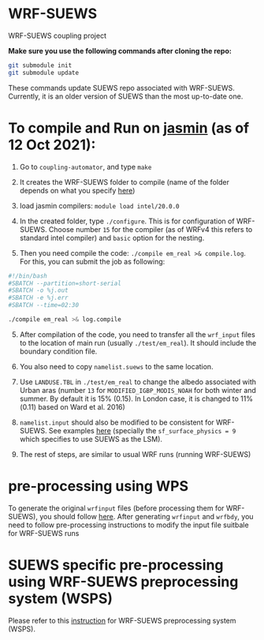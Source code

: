 # WRF-SUEWS

WRF-SUEWS coupling project

**Make sure you use the following commands after cloning the repo:**

``` bash
git submodule init
git submodule update
```
These commands update SUEWS repo associated with WRF-SUEWS. Currently, it is an older version of SUEWS than the most up-to-date one.

# To compile and Run on [jasmin](https://www.ceda.ac.uk/services/jasmin/) (as of 12 Oct 2021):
1. Go to `coupling-automator`, and type `make`

2. It creates the WRF-SUEWS folder to compile (name of the folder depends on what you specify [here](https://github.com/Urban-Meteorology-Reading/WRF-SUEWS/blob/50dba67f3a66cfee296d7c4de88d3f52353b13cd/coupling-automator/automate_main.py#L57))

3. load jasmin compilers: `module load intel/20.0.0`

3. In the created folder, type `./configure`. This is for configuration of WRF-SUEWS. Choose number `15` for the compiler (as of WRFv4 this refers to standard intel compiler) and `basic` option for the nesting.

4. Then you need compile the code: `./compile em_real >& compile.log`. For this, you can submit the job as following:

```bash
#!/bin/bash
#SBATCH --partition=short-serial
#SBATCH -o %j.out
#SBATCH -e %j.err
#SBATCH --time=02:30

./compile em_real >& log.compile

```
5. After compilation of the code, you need to transfer all the `wrf_input` files to the location of main run (usually `./test/em_real`). It should include the boundary condition file.

6. You also need to copy `namelist.suews` to the same location.

7. Use `LANDUSE.TBL` in `./test/em_real` to change the albedo associated with Urban aras (number `13` for `MODIFIED_IGBP_MODIS_NOAH` for both winter and summer. By default it is 15% (0.15). In London case, it is changed to 11%(0.11) based on Ward et al. 2016)

8. `namelist.input` should also be modified to be consistent for WRF-SUEWS. See examples [here](https://github.com/Urban-Meteorology-Reading/WRF-SUEWS/tree/master/input-processor/namelist_example/UK) (specially the `sf_surface_physics = 9` which specifies to use SUEWS as the LSM).

9. The rest of steps, are similar to usual WRF runs (running WRF-SUEWS)

# pre-processing using WPS

To generate the original `wrfinput` files (before processing them for WRF-SUEWS), you should follow [here](https://www2.mmm.ucar.edu/wrf/OnLineTutorial/CASES/JAN00/index.php). After generating `wrfinput` and `wrfbdy`, you need to follow pre-processing instructions to modify the input file suitbale for WRF-SUEWS runs


# SUEWS specific pre-processing using WRF-SUEWS preprocessing system (WSPS)
Please refer to this [instruction](./WSPS/README.md) for WRF-SUEWS preprocessing system (WSPS).


